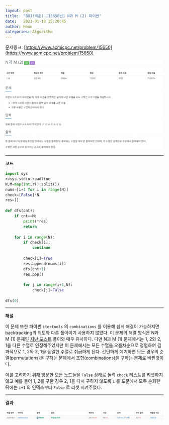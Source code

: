 ```yaml
---
layout: post
title:  "BOJ(백준) [15650번] N과 M (2) 파이썬"
date:   2021-01-18 15:20:45
author: Hoon
categories: Algorithm
---
```


문제링크: [https://www.acmicpc.net/problem/15650](https://www.acmicpc.net/problem/15650)

![N과M2문제.PNG](https://github.com/hoon-923/hoon-923.github.io/blob/main/_images/Algorithm/BOJ/15650/N%EA%B3%BCM2%EB%AC%B8%EC%A0%9C.PNG?raw=true)

----

**코드**

~~~python
import sys
r=sys.stdin.readline
N,M=map(int,r().split())
nums=[i+1 for i in range(N)]
check=[False]*N
res=[]

def dfs(cnt):
	if cnt==M:
		print(*res)
		return
	
	for i in range(N):
		if check[i]:
			continue
		
		check[i]=True
		res.append(nums[i])
		dfs(cnt+1)
		res.pop()
		
		for j in range(i+1,N):
			check[j]=False

dfs(0)
~~~

----

**해설**

이 문제 또한 파이썬 `itertools` 의 `combinations` 를 이용해 쉽게 해결이 가능하지면 backtracking의 의도와 다른 풀이이기 사용하지 않았다. 이 문제의 해결 방식은 N과 M (1) 문제인 [지난 포스트](https://hoon-923.github.io/algorithm/2021/01/17/BOJ(%EB%B0%B1%EC%A4%80)-15649%EB%B2%88-N%EA%B3%BC-M-(1)-%ED%8C%8C%EC%9D%B4%EC%8D%AC.html) 풀이와 매우 유사하다. 다만 N과 M (1) 문제에서는 1, 2와 2, 1을 다른 수열로 인정해주었지만 이 문제에서는 모든 수열을 오름차순으로 정렬하여 결과적으로 1, 2와 2, 1을 동일한 수열로 취급하게 된다. 간단하게 얘기하면 모든 경우의 순열(permutations)을 구하는 문제에서 조합(combinations)을 구하는 문제로 바뀐것이다.

이를 고려하기 위해 방문한 모든 노드들을 `False` 상태로 돌려 `check` 리스트를 리셋하지 않고 예를 들어 1, 2를 구한 경우 2, 1을 다시 구하지 않도록 `i` 를 포문에서 모두 순회한뒤에는 `i+1` 의 인덱스부터 `False` 로 리셋 시켜주었다.

----

**결과**

![N과M2결과.PNG](https://github.com/hoon-923/hoon-923.github.io/blob/main/_images/Algorithm/BOJ/15650/N%EA%B3%BCM2%EA%B2%B0%EA%B3%BC.PNG?raw=true)

